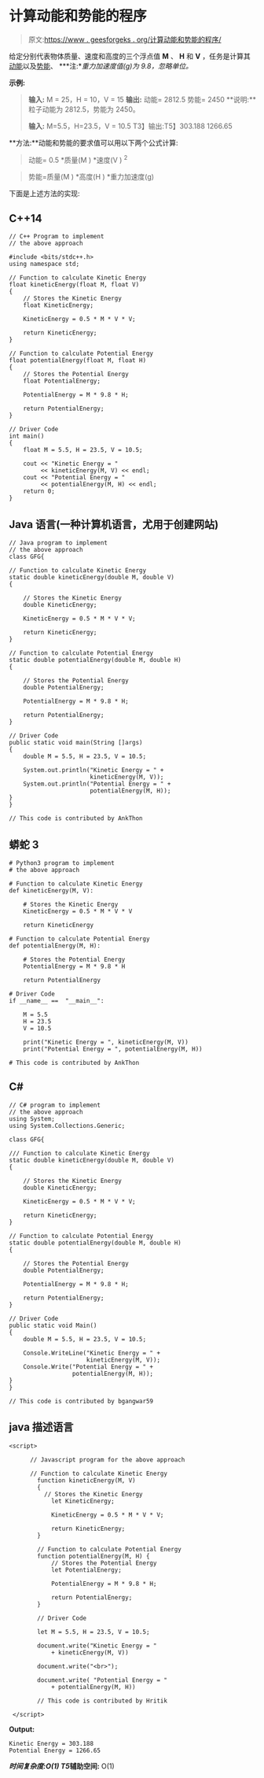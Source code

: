 # 计算动能和势能的程序

> 原文:[https://www . geesforgeks . org/计算动能和势能的程序/](https://www.geeksforgeeks.org/program-to-calculate-kinetic-energy-and-potential-energy/)

给定分别代表物体质量、速度和高度的三个浮点值 **M** 、 **H** 和 **V** ，任务是计算其[动能](https://www.geeksforgeeks.org/kinetic-energy/)以及[势能](https://en.wikipedia.org/wiki/Potential_energy)、
***注:**重力加速度值(g)为 9.8，忽略单位。*

**示例:**

> **输入:** M = 25，H = 10，V = 15
> **输出:**
> 动能= 2812.5
> 势能= 2450
> **说明:**粒子动能为 2812.5，势能为 2450。
> 
> **输入:** M=5.5，H=23.5，V = 10.5
> T3】输出:T5】303.188
> 1266.65

**方法:**动能和势能的要求值可以用以下两个公式计算:

> 动能= 0.5 *质量(M ) *速度(V ) <sup>2</sup>

> 势能=质量(M ) *高度(H ) *重力加速度(g)

下面是上述方法的实现:

## C++14

```
// C++ Program to implement
// the above approach

#include <bits/stdc++.h>
using namespace std;

// Function to calculate Kinetic Energy
float kineticEnergy(float M, float V)
{
    // Stores the Kinetic Energy
    float KineticEnergy;

    KineticEnergy = 0.5 * M * V * V;

    return KineticEnergy;
}

// Function to calculate Potential Energy
float potentialEnergy(float M, float H)
{
    // Stores the Potential Energy
    float PotentialEnergy;

    PotentialEnergy = M * 9.8 * H;

    return PotentialEnergy;
}

// Driver Code
int main()
{
    float M = 5.5, H = 23.5, V = 10.5;

    cout << "Kinetic Energy = "
         << kineticEnergy(M, V) << endl;
    cout << "Potential Energy = "
         << potentialEnergy(M, H) << endl;
    return 0;
}
```

## Java 语言(一种计算机语言，尤用于创建网站)

```
// Java program to implement
// the above approach
class GFG{

// Function to calculate Kinetic Energy
static double kineticEnergy(double M, double V)
{

    // Stores the Kinetic Energy
    double KineticEnergy;

    KineticEnergy = 0.5 * M * V * V;

    return KineticEnergy;
}

// Function to calculate Potential Energy
static double potentialEnergy(double M, double H)
{

    // Stores the Potential Energy
    double PotentialEnergy;

    PotentialEnergy = M * 9.8 * H;

    return PotentialEnergy;
}

// Driver Code
public static void main(String []args)
{
    double M = 5.5, H = 23.5, V = 10.5;

    System.out.println("Kinetic Energy = " +
                       kineticEnergy(M, V));
    System.out.println("Potential Energy = " +
                       potentialEnergy(M, H));
}
}

// This code is contributed by AnkThon
```

## 蟒蛇 3

```
# Python3 program to implement
# the above approach

# Function to calculate Kinetic Energy
def kineticEnergy(M, V):

    # Stores the Kinetic Energy
    KineticEnergy = 0.5 * M * V * V

    return KineticEnergy

# Function to calculate Potential Energy
def potentialEnergy(M, H):

    # Stores the Potential Energy
    PotentialEnergy = M * 9.8 * H

    return PotentialEnergy

# Driver Code
if __name__ ==  "__main__":

    M = 5.5
    H = 23.5
    V = 10.5

    print("Kinetic Energy = ", kineticEnergy(M, V))
    print("Potential Energy = ", potentialEnergy(M, H))

# This code is contributed by AnkThon
```

## C#

```
// C# program to implement
// the above approach
using System;
using System.Collections.Generic;

class GFG{

/// Function to calculate Kinetic Energy
static double kineticEnergy(double M, double V)
{

    // Stores the Kinetic Energy
    double KineticEnergy;

    KineticEnergy = 0.5 * M * V * V;

    return KineticEnergy;
}

// Function to calculate Potential Energy
static double potentialEnergy(double M, double H)
{

    // Stores the Potential Energy
    double PotentialEnergy;

    PotentialEnergy = M * 9.8 * H;

    return PotentialEnergy;
}

// Driver Code
public static void Main()
{
    double M = 5.5, H = 23.5, V = 10.5;

    Console.WriteLine("Kinetic Energy = " +
                      kineticEnergy(M, V));
    Console.Write("Potential Energy = " +
                  potentialEnergy(M, H));
}
}

// This code is contributed by bgangwar59
```

## java 描述语言

```
<script>

      // Javascript program for the above approach

      // Function to calculate Kinetic Energy
        function kineticEnergy(M, V)
        {
          // Stores the Kinetic Energy
            let KineticEnergy;

            KineticEnergy = 0.5 * M * V * V;

            return KineticEnergy;
        }

        // Function to calculate Potential Energy
        function potentialEnergy(M, H) {
            // Stores the Potential Energy
            let PotentialEnergy;

            PotentialEnergy = M * 9.8 * H;

            return PotentialEnergy;
        }

        // Driver Code

        let M = 5.5, H = 23.5, V = 10.5;

        document.write("Kinetic Energy = "
            + kineticEnergy(M, V))

        document.write("<br>");

        document.write( "Potential Energy = "
            + potentialEnergy(M, H))

        // This code is contributed by Hritik

 </script>
```

**Output:** 

```
Kinetic Energy = 303.188
Potential Energy = 1266.65
```

***时间复杂度:**O(1)*
T5**辅助空间:** O(1)